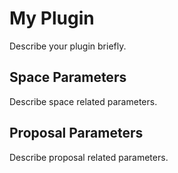 # My Plugin

Describe your plugin briefly.

## Space Parameters

Describe space related parameters.

## Proposal Parameters

Describe proposal related parameters.